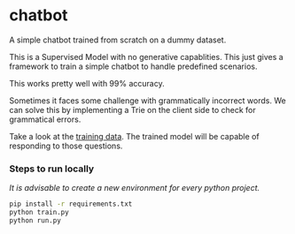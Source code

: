 # chatbot
A simple chatbot trained from scratch on a dummy dataset.

This is a Supervised Model with no generative capablities.
This just gives a framework to train a simple chatbot to handle predefined scenarios.

This works pretty well with 99% accuracy.

Sometimes it faces some challenge with grammatically incorrect words.
We can solve this by implementing a Trie on the client side to check for grammatical errors.

Take a look at the [training data](Train_Bot.json). The trained model will be capable of responding to those questions.
 
### Steps to run locally

_It is advisable to create a new environment for every python project._

```bash
pip install -r requirements.txt
python train.py
python run.py
```
